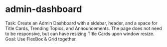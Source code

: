 # admin-dashboard
Task: Create an Admin Dashboard with a sidebar, header, and a space for Title Cards, Trending Topics, and Announcements. The page does not need to be responsive, but can have resizing TItle Cards upon window resize.
Goal: Use FlexBox & Grid together.